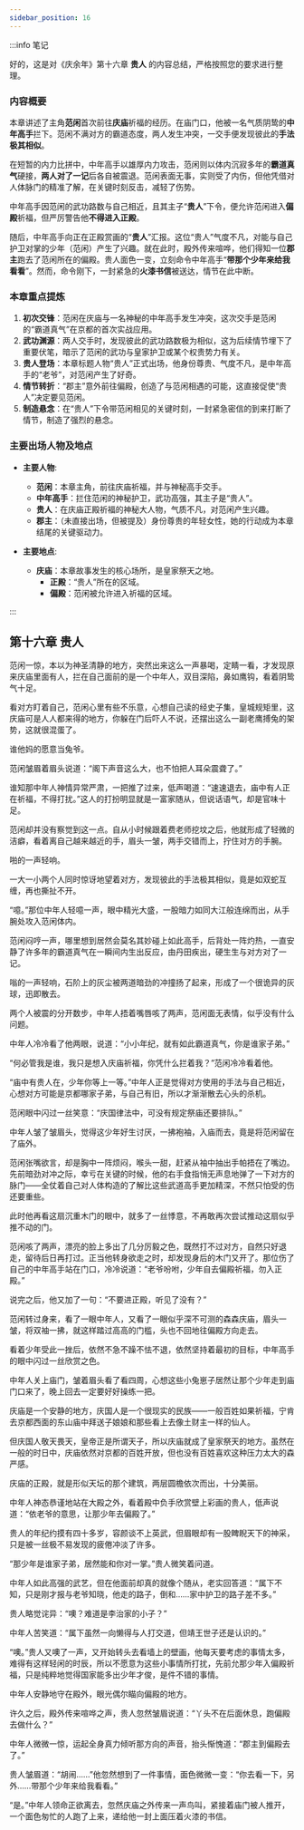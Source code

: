 ```yaml
---
sidebar_position: 16
---
```


:::info 笔记

好的，这是对《庆余年》第十六章 **贵人** 的内容总结，严格按照您的要求进行整理。

### 内容概要

本章讲述了主角**范闲**首次前往**庆庙**祈福的经历。在庙门口，他被一名气质阴鸷的**中年高手**拦下。范闲不满对方的霸道态度，两人发生冲突，一交手便发现彼此的**手法极其相似**。

在短暂的内力比拼中，中年高手以雄厚内力攻击，范闲则以体内沉寂多年的**霸道真气**硬接，**两人对了一记**后各自被震退。范闲表面无事，实则受了内伤，但他凭借对人体脉门的精准了解，在关键时刻反击，减轻了伤势。

中年高手因范闲的武功路数与自己相近，且其主子“**贵人**”下令，便允许范闲进入**偏殿**祈福，但严厉警告他**不得进入正殿**。

随后，中年高手向正在正殿赏画的“**贵人**”汇报。这位“贵人”气度不凡，对能与自己护卫对掌的少年（范闲）产生了兴趣。就在此时，殿外传来喧哗，他们得知一位**郡主**跑去了范闲所在的偏殿。贵人面色一变，立刻命令中年高手“**带那个少年来给我看看**”。然而，命令刚下，一封紧急的**火漆书信**被送达，情节在此中断。

### 本章重点提炼

1.  **初次交锋**：范闲在庆庙与一名神秘的中年高手发生冲突，这次交手是范闲的“霸道真气”在京都的首次实战应用。
2.  **武功渊源**：两人交手时，发现彼此的武功路数极为相似，这为后续情节埋下了重要伏笔，暗示了范闲的武功与皇家护卫或某个权贵势力有关。
3.  **贵人登场**：本章标题人物“贵人”正式出场，他身份尊贵、气度不凡，是中年高手的“老爷”，对范闲产生了好奇。
4.  **情节转折**：“郡主”意外前往偏殿，创造了与范闲相遇的可能，这直接促使“贵人”决定要见范闲。
5.  **制造悬念**：在“贵人”下令带范闲相见的关键时刻，一封紧急密信的到来打断了情节，制造了强烈的悬念。

### 主要出场人物及地点

*   **主要人物**:
    *   **范闲**：本章主角，前往庆庙祈福，并与神秘高手交手。
    *   **中年高手**：拦住范闲的神秘护卫，武功高强，其主子是“贵人”。
    *   **贵人**：在庆庙正殿祈福的神秘大人物，气质不凡，对范闲产生兴趣。
    *   **郡主**：（未直接出场，但被提及）身份尊贵的年轻女性，她的行动成为本章结尾的关键驱动力。

*   **主要地点**:
    *   **庆庙**：本章故事发生的核心场所，是皇家祭天之地。
        *   **正殿**：“贵人”所在的区域。
        *   **偏殿**：范闲被允许进入祈福的区域。

:::

## 第十六章 **贵人**

范闲一惊，本以为神圣清静的地方，突然出来这么一声暴喝，定睛一看，才发现原来庆庙里面有人，拦在自己面前的是一个中年人，双目深陷，鼻如鹰钩，看着阴鸷气十足。

看对方盯着自己，范闲心里有些不乐意，心想自己读的经史子集，皇城规矩里，这庆庙可是人人都来得的地方，你躲在门后吓人不说，还摆出这么一副老鹰搏兔的架势，这就很混蛋了。

谁他妈的愿意当兔爷。

范闲皱眉着眉头说道：“阁下声音这么大，也不怕把人耳朵震聋了。”

谁知那中年人神情异常严肃，一把推了过来，低声喝道：“速速退去，庙中有人正在祈福，不得打扰。”这人的打扮明显就是一富家随从，但说话语气，却是官味十足。

范闲却并没有察觉到这一点。自从小时候跟着费老师挖坟之后，他就形成了轻微的洁癖，看着离自己越来越近的手，眉头一皱，两手交错而上，拧住对方的手腕。

啪的一声轻响。

一大一小两个人同时惊讶地望着对方，发现彼此的手法极其相似，竟是如双蛇互缠，再也撕扯不开。

“噫。”那位中年人轻噫一声，眼中精光大盛，一股暗力如同大江般连绵而出，从手腕处攻入范闲体内。

范闲闷哼一声，哪里想到居然会莫名其妙碰上如此高手，后背处一阵灼热，一直安静了许多年的霸道真气在一瞬间内生出反应，由丹田疾出，硬生生与对方对了一记。

嗡的一声轻响，石阶上的灰尘被两道暗劲的冲撞扬了起来，形成了一个很诡异的灰球，迅即散去。

两个人被震的分开数步，中年人捂着嘴唇咳了两声，范闲面无表情，似乎没有什么问题。

中年人冷冷看了他两眼，说道：“小小年纪，就有如此霸道真气，你是谁家子弟。”

“何必管我是谁，我只是想入庆庙祈福，你凭什么拦着我？”范闲冷冷看着他。

“庙中有贵人在，少年你等上一等。”中年人正是觉得对方使用的手法与自己相近，心想对方可能是京都哪家子弟，与自己有旧，所以才渐渐散去心头的杀机。

范闲眼中闪过一丝笑意：“庆国律法中，可没有规定祭庙还要排队。”

中年人皱了皱眉头，觉得这少年好生讨厌，一拂袍袖，入庙而去，竟是将范闲留在了庙外。

范闲张嘴欲言，却是胸中一阵烦闷，喉头一甜，赶紧从袖中抽出手帕捂在了嘴边。先前暗劲对冲之际，幸亏在关键的时候，他的右手食指悄无声息地弹了一下对方的脉门——全仗着自己对人体构造的了解比这些武道高手更加精深，不然只怕受的伤还要重些。

此时他再看这扇沉重木门的眼中，就多了一丝悸意，不再敢再次尝试推动这扇似乎推不动的门。

范闲咳了两声，漂亮的脸上多出了几分厉毅之色，既然打不过对方，自然只好退走，留待后日再打过。正当他转身欲走之时，却发现身后的木门又开了。那位伤了自己的中年高手站在门口，冷冷说道：“老爷吩咐，少年自去偏殿祈福，勿入正殿。”

说完之后，他又加了一句：“不要进正殿，听见了没有？”

范闲转过身来，看了一眼中年人，又看了一眼似乎深不可测的森森庆庙，眉头一皱，将双袖一拂，就这样踏过高高的门槛，头也不回地往偏殿方向走去。

看着少年受此一挫后，依然不急不躁不怯不退，依然坚持着最初的目标，中年高手的眼中闪过一丝欣赏之色。

中年人关上庙门，皱着眉头看了看四周，心想这些小兔崽子居然让那个少年走到庙门口来了，晚上回去一定要好好操练一把。

庆庙是一个安静的地方，庆国人是一个很现实的民族——一般百姓如果祈福，宁肯去京都西面的东山庙中拜送子娘娘和那些看上去像土财主一样的仙人。

但庆国人敬天畏天，皇帝正是所谓天子，所以庆庙就成了皇家祭天的地方。虽然在一般的时日中，庆庙依然对京都的百姓开放，但也没有百姓喜欢这种压力太大的森严感。

庆庙的正殿，就是形似天坛的那个建筑，两层圆檐依次而出，十分美丽。

中年人神态恭谨地站在大殿之外，看着殿中负手欣赏壁上彩画的贵人，低声说道：“依老爷的意思，让那少年去偏殿了。”

贵人的年纪约摸有四十多岁，容颜谈不上英武，但眉眼却有一股睥睨天下的神采，只是被一丝极不易发现的疲倦冲淡了许多。

“那少年是谁家子弟，居然能和你对一掌。”贵人微笑着问道。

中年人如此高强的武艺，但在他面前却真的就像个随从，老实回答道：“属下不知，只是刚才报与老爷知晓，他走的路子，倒和……家中护卫的路子差不多。”

贵人略觉诧异：“噢？难道是李治家的小子？”

中年人苦笑道：“属下虽然一向懒得与人打交道，但靖王世子还是认识的。”

“噢。”贵人又噢了一声，又开始转头去看墙上的壁画，他每天要考虑的事情太多，难得有这样轻闲的时辰，所以不愿意为这些小事情所打扰，先前允那少年入偏殿祈福，只是纯粹地觉得国家能多出少年才俊，是件不错的事情。

中年人安静地守在殿外，眼光偶尔瞄向偏殿的地方。

许久之后，殿外传来喧哗之声，贵人忽然皱眉说道：“丫头不在后面休息，跑偏殿去做什么？”

中年人微微一惊，运起全身真力倾听那方向的声音，抬头惭愧道：“郡主到偏殿去了。”

贵人皱眉道：“胡闹……”他忽然想到了一件事情，面色微微一变：“你去看一下，另外……带那个少年来给我看看。”

“是。”中年人领命正欲离去，忽然庆庙之外传来一声鸟叫，紧接着庙门被人推开，一个面色匆忙的人跑了上来，递给他一封上面压着火漆的书信。

